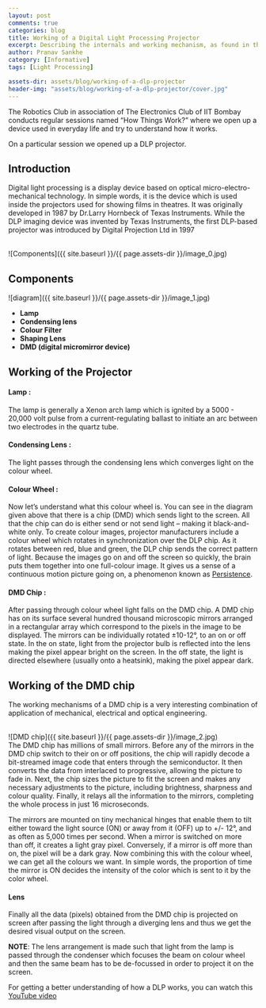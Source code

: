```yaml
---
layout: post
comments: true
categories: blog
title: Working of a Digital Light Processing Projector
excerpt: Describing the internals and working mechanism, as found in the How Things Work session
author: Pranav Sankhe
category: [Informative]
tags: [Light Processing]

assets-dir: assets/blog/working-of-a-dlp-projector
header-img: "assets/blog/working-of-a-dlp-projector/cover.jpg"
---
```


The Robotics Club in association of The Electronics Club of IIT Bombay conducts regular sessions named “How Things Work?” where we open up a device used in everyday life and try to understand how it works.

On a particular session we opened up a DLP projector.

Introduction
------------ 

Digital light processing is a display device based on optical micro-electro-mechanical technology. In simple words, it is the device which is used inside the projectors used for showing films in theatres. It was originally developed in 1987 by Dr.Larry Hornbeck of Texas Instruments. While the DLP imaging device was invented by Texas Instruments, the first DLP-based projector was introduced by Digital Projection Ltd in 1997

<br>
![Components]({{ site.baseurl }}/{{ page.assets-dir }}/image_0.jpg)

<br>

Components
----------

![diagram]({{ site.baseurl }}/{{ page.assets-dir }}/image_1.jpg)

- **Lamp**
- **Condensing lens**
- **Colour Filter**
- **Shaping Lens**
- **DMD (digital micromirror device)**

Working of the Projector
-------

#### Lamp :
The lamp is generally a Xenon arch lamp which is ignited by a 5000 - 20,000 volt pulse from a current-regulating ballast to initiate an arc between two electrodes in the quartz tube.

#### Condensing Lens :
The light passes through the condensing lens which converges light on the colour wheel.

#### Colour Wheel :
Now let’s understand what this colour wheel is. You can see in the diagram given above that there is a chip (DMD) which sends light to the screen. All that the chip can do is either send or not send light – making it black-and-white only. To create colour images, projector manufacturers include a colour wheel which rotates in synchronization over the DLP chip. As it rotates between red, blue and green, the DLP chip sends the correct pattern of light. Because the images go on and off the screen so quickly, the brain puts them together into one full-colour image. It gives us a sense of a continuous motion picture going on, a phenomenon known as [Persistence](https://en.wikipedia.org/wiki/Persistence_of_vision).

#### DMD Chip :
After passing through colour wheel light falls on the DMD chip. A DMD chip has on its surface several hundred thousand microscopic mirrors arranged in a rectangular array which correspond to the pixels in the image to be displayed. The mirrors can be individually rotated ±10-12°, to an on or off state. In the on state, light from the projector bulb is reflected into the lens making the pixel appear bright on the screen. In the off state, the light is directed elsewhere (usually onto a heatsink), making the pixel appear dark.

Working of the DMD chip  
------------------------------------

The working mechanisms of a DMD chip is a very interesting combination of application of mechanical, electrical and optical engineering.

<br>
![DMD chip]({{ site.baseurl }}/{{ page.assets-dir }}/image_2.jpg)

<br>
The DMD chip has millions of small mirrors. Before any of the mirrors in the DMD chip switch to their on or off positions, the chip will rapidly decode a bit-streamed image code that enters through the semiconductor. It then converts the data from interlaced to progressive, allowing the picture to fade in. Next, the chip sizes the picture to fit the screen and makes any necessary adjustments to the picture, including brightness, sharpness and colour quality. Finally, it relays all the information to the mirrors, completing the whole process in just 16 microseconds.

The mirrors are mounted on tiny mechanical hinges that enable them to tilt either toward the light source (ON) or away from it (OFF) up to +/- 12°, and as often as 5,000 times per second. When a mirror is switched on more than off, it creates a light gray pixel. Conversely, if a mirror is off more than on, the pixel will be a dark gray. Now combining this with the colour wheel, we can get all the colours we want. In simple words, the proportion of time the mirror is ON decides the intensity of the color which is sent to it by the color wheel.

#### Lens 
Finally all the data (pixels) obtained from the DMD chip is projected on screen after passing the light through a diverging lens and thus we get the desired visual output on the screen.

**NOTE**: The lens arrangement is made such that light from the lamp is passed through the condenser which focuses the beam on colour wheel and then the same beam has to be de-focussed in order to project it on the screen. 

For getting a better understanding of how a DLP works, you can watch this [YouTube video](https://youtu.be/CI0cwk25CAs)
